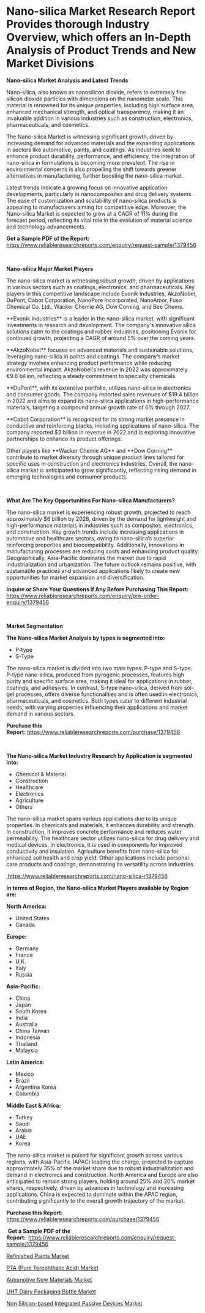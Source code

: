 <p><h1>Nano-silica Market Research Report Provides thorough Industry Overview, which offers an In-Depth Analysis of Product Trends and New Market Divisions</h1></p><p><strong>Nano-silica Market Analysis and Latest Trends</strong></p>
<p><p>Nano-silica, also known as nanosilicon dioxide, refers to extremely fine silicon dioxide particles with dimensions on the nanometer scale. This material is renowned for its unique properties, including high surface area, enhanced mechanical strength, and optical transparency, making it an invaluable addition in various industries such as construction, electronics, pharmaceuticals, and cosmetics.</p><p>The Nano-silica Market is witnessing significant growth, driven by increasing demand for advanced materials and the expanding applications in sectors like automotive, paints, and coatings. As industries seek to enhance product durability, performance, and efficiency, the integration of nano-silica in formulations is becoming more prevalent. The rise in environmental concerns is also propelling the shift towards greener alternatives in manufacturing, further boosting the nano-silica market.</p><p>Latest trends indicate a growing focus on innovative application developments, particularly in nanocomposites and drug delivery systems. The ease of customization and scalability of nano-silica products is appealing to manufacturers aiming for competitive edge. Moreover, the Nano-silica Market is expected to grow at a CAGR of 11% during the forecast period, reflecting its vital role in the evolution of material science and technology advancements.</p></p>
<p><strong>Get a Sample PDF of the Report:&nbsp;</strong> <a href="https://www.reliableresearchreports.com/enquiry/request-sample/1379456?utm_campaign=12&utm_medium=2&utm_source=Github&utm_content=ia&utm_term=02022025&utm_id=nano-silica">https://www.reliableresearchreports.com/enquiry/request-sample/1379456</a></p>
<p>&nbsp;</p>
<p><strong>Nano-silica Major Market Players</strong></p>
<p><p>The nano-silica market is witnessing robust growth, driven by applications in various sectors such as coatings, electronics, and pharmaceuticals. Key players in this competitive landscape include Evonik Industries, AkzoNobel, DuPont, Cabot Corporation, NanoPore Incorporated, NanoAmor, Fuso Chemical Co. Ltd., Wacker Chemie AG, Dow Corning, and Bee Chems.</p><p>**Evonik Industries** is a leader in the nano-silica market, with significant investments in research and development. The company's innovative silica solutions cater to the coatings and rubber industries, positioning Evonik for continued growth, projecting a CAGR of around 5% over the coming years.</p><p>**AkzoNobel** focuses on advanced materials and sustainable solutions, leveraging nano-silica in paints and coatings. The company’s market strategy involves enhancing product performance while reducing environmental impact. AkzoNobel's revenue in 2022 was approximately €9.6 billion, reflecting a steady commitment to specialty chemicals.</p><p>**DuPont**, with its extensive portfolio, utilizes nano-silica in electronics and consumer goods. The company reported sales revenues of $19.4 billion in 2022 and aims to expand its nano-silica applications in high-performance materials, targeting a compound annual growth rate of 6% through 2027.</p><p>**Cabot Corporation** is recognized for its strong market presence in conductive and reinforcing blacks, including applications of nano-silica. The company reported $3 billion in revenue in 2022 and is exploring innovative partnerships to enhance its product offerings.</p><p>Other players like **Wacker Chemie AG** and **Dow Corning** contribute to market diversity through unique product lines tailored for specific uses in construction and electronics industries. Overall, the nano-silica market is anticipated to grow significantly, reflecting rising demand in emerging technologies and consumer products.</p></p>
<p>&nbsp;</p>
<p><strong>What Are The Key Opportunities For Nano-silica Manufacturers?</strong></p>
<p><p>The nano-silica market is experiencing robust growth, projected to reach approximately $6 billion by 2028, driven by the demand for lightweight and high-performance materials in industries such as composites, electronics, and construction. Key growth trends include increasing applications in automotive and healthcare sectors, owing to nano-silica’s superior reinforcing properties and biocompatibility. Additionally, innovations in manufacturing processes are reducing costs and enhancing product quality. Geographically, Asia-Pacific dominates the market due to rapid industrialization and urbanization. The future outlook remains positive, with sustainable practices and advanced applications likely to create new opportunities for market expansion and diversification.</p></p>
<p><strong>Inquire or Share Your Questions If Any Before Purchasing This Report:</strong> <a href="https://www.reliableresearchreports.com/enquiry/pre-order-enquiry/1379456?utm_campaign=12&utm_medium=2&utm_source=Github&utm_content=ia&utm_term=02022025&utm_id=nano-silica">https://www.reliableresearchreports.com/enquiry/pre-order-enquiry/1379456</a></p>
<p>&nbsp;</p>
<p><strong>Market Segmentation</strong></p>
<p><strong>The Nano-silica Market Analysis by types is segmented into:</strong></p>
<p><ul><li>P-type</li><li>S-Type</li></ul></p>
<p><p>The nano-silica market is divided into two main types: P-type and S-type. P-type nano-silica, produced from pyrogenic processes, features high purity and specific surface area, making it ideal for applications in rubber, coatings, and adhesives. In contrast, S-type nano-silica, derived from sol-gel processes, offers diverse functionalities and is often used in electronics, pharmaceuticals, and cosmetics. Both types cater to different industrial needs, with varying properties influencing their applications and market demand in various sectors.</p></p>
<p><strong>Purchase this Report:&nbsp;</strong><a href="https://www.reliableresearchreports.com/purchase/1379456?utm_campaign=12&utm_medium=2&utm_source=Github&utm_content=ia&utm_term=02022025&utm_id=nano-silica">https://www.reliableresearchreports.com/purchase/1379456</a></p>
<p>&nbsp;</p>
<p><strong>The Nano-silica Market Industry Research by Application is segmented into:</strong></p>
<p><ul><li>Chemical & Material</li><li>Construction</li><li>Healthcare</li><li>Electronics</li><li>Agriculture</li><li>Others</li></ul></p>
<p><p>The nano-silica market spans various applications due to its unique properties. In chemicals and materials, it enhances durability and strength. In construction, it improves concrete performance and reduces water permeability. The healthcare sector utilizes nano-silica for drug delivery and medical devices. In electronics, it is used in components for improved conductivity and insulation. Agriculture benefits from nano-silica for enhanced soil health and crop yield. Other applications include personal care products and coatings, demonstrating its versatility across industries.</p></p>
<p><a href="https://www.reliableresearchreports.com/nano-silica-r1379456?utm_campaign=12&utm_medium=2&utm_source=Github&utm_content=ia&utm_term=02022025&utm_id=nano-silica">&nbsp;https://www.reliableresearchreports.com/nano-silica-r1379456</a></p>
<p><strong>In terms of Region, the Nano-silica Market Players available by Region are:</strong></p>
<p>
    <p> <strong> North America: </strong>
        <ul>
            <li>United States</li>
            <li>Canada</li>
        </ul>
        </p> 
    <p> <strong> Europe: </strong>
        <ul>
            <li>Germany</li>
            <li>France</li>
            <li>U.K.</li>
            <li>Italy</li>
            <li>Russia</li>
        </ul>
        </p> 
    <p> <strong> Asia-Pacific: </strong>
        <ul>
            <li>China</li>
            <li>Japan</li>
            <li>South Korea</li>
            <li>India</li>
            <li>Australia</li>
            <li>China Taiwan</li>
            <li>Indonesia</li>
            <li>Thailand</li>
            <li>Malaysia</li>
        </ul>
        </p> 
    <p> <strong> Latin America: </strong>
        <ul>
            <li>Mexico</li>
            <li>Brazil</li>
            <li>Argentina Korea</li>
            <li>Colombia</li>
        </ul>
        </p> 
    <p> <strong> Middle East & Africa: </strong>
        <ul>
            <li>Turkey</li>
            <li>Saudi</li>
            <li>Arabia</li>
            <li>UAE</li>
            <li>Korea</li>
        </ul>
    </p>
    </p>
<p><p>The nano-silica market is poised for significant growth across various regions, with Asia-Pacific (APAC) leading the charge, projected to capture approximately 35% of the market share due to robust industrialization and demand in electronics and construction. North America and Europe are also anticipated to remain strong players, holding around 25% and 20% market shares, respectively, driven by advances in technology and increasing applications. China is expected to dominate within the APAC region, contributing significantly to the overall growth trajectory of the market.</p></p>
<p><strong>Purchase this Report: </strong><a href="https://www.reliableresearchreports.com/purchase/1379456?utm_campaign=12&utm_medium=2&utm_source=Github&utm_content=ia&utm_term=02022025&utm_id=nano-silica">https://www.reliableresearchreports.com/purchase/1379456</a></p>
<p>&nbsp;<strong>Get a Sample PDF of the Report:&nbsp;&nbsp;</strong><a href="https://www.reliableresearchreports.com/enquiry/request-sample/1379456?utm_campaign=12&utm_medium=2&utm_source=Github&utm_content=ia&utm_term=02022025&utm_id=nano-silica">https://www.reliableresearchreports.com/enquiry/request-sample/1379456</a></p>
<p><strong></strong></p>
<p><p><a href="https://www.linkedin.com/pulse/projected-market-revenue-refinished-paints-97-cagr-from-kmwvc?utm_campaign=12&utm_medium=2&utm_source=Github&utm_content=ia&utm_term=02022025&utm_id=nano-silica">Refinished Paints Market</a></p><p><a href="https://github.com/yankimber90yankim/Market-Research-Report-List-1/blob/main/pta-pure-terephthalic-acid-market.md?utm_campaign=12&utm_medium=2&utm_source=Github&utm_content=ia&utm_term=02022025&utm_id=nano-silica">PTA (Pure Terephthalic Acid) Market</a></p><p><a href="https://github.com/lisaeichler20775/Market-Research-Report-List-1/blob/main/automotive-new-materials-market.md?utm_campaign=12&utm_medium=2&utm_source=Github&utm_content=ia&utm_term=02022025&utm_id=nano-silica">Automotive New Materials Market</a></p><p><a href="https://www.linkedin.com/pulse/assessing-effect-ofcompany-theuht-dairy-packaging-bottle-7bzae?utm_campaign=12&utm_medium=2&utm_source=Github&utm_content=ia&utm_term=02022025&utm_id=nano-silica">UHT Dairy Packaging Bottle Market</a></p><p><a href="https://www.linkedin.com/pulse/key-drivers-non-silicon-based-integrated-passive-devices-markets-t7ane?utm_campaign=12&utm_medium=2&utm_source=Github&utm_content=ia&utm_term=02022025&utm_id=nano-silica">Non Silicon-based Integrated Passive Devices Market</a></p></p>